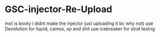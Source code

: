 # GSC-injector-Re-Upload
mxt is booty
i didnt make the injector just uploading it bc why not)
use Devolution for liquid, camos, xp and shit
use icebreaker for strat testng
